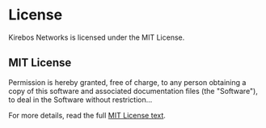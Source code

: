# License

Kirebos Networks is licensed under the MIT License.

## MIT License
Permission is hereby granted, free of charge, to any person obtaining a copy of this software and associated documentation files (the "Software"), to deal in the Software without restriction...

For more details, read the full [MIT License text](https://opensource.org/licenses/MIT).
